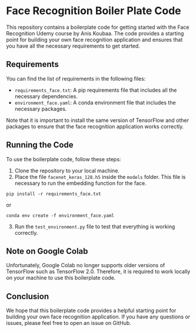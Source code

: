 # Face Recognition Boiler Plate Code

This repository contains a boilerplate code for getting started with the Face Recognition Udemy course by Anis Koubaa. The code provides a starting point for building your own face recognition application and ensures that you have all the necessary requirements to get started.

## Requirements

You can find the list of requirements in the following files:

- `requirements_face.txt`: A pip requirements file that includes all the necessary dependencies.
- `environment_face.yaml`: A conda environment file that includes the necessary packages.

Note that it is important to install the same version of TensorFlow and other packages to ensure that the face recognition application works correctly.

## Running the Code

To use the boilerplate code, follow these steps:

1. Clone the repository to your local machine.
2. Place the file `facenet_keras_128.h5` inside the `models` folder. This file is necessary to run the embedding function for the face.

`pip install -r requirements_face.txt`

or 

`conda env create -f environment_face.yaml`

3. Run the `test_environment.py` file to test that everything is working correctly.

## Note on Google Colab

Unfortunately, Google Colab no longer supports older versions of TensorFlow such as TensorFlow 2.0. Therefore, it is required to work locally on your machine to use this boilerplate code.

## Conclusion

We hope that this boilerplate code provides a helpful starting point for building your own face recognition application. If you have any questions or issues, please feel free to open an issue on GitHub.
